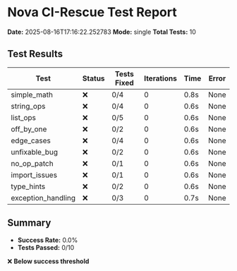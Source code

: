 # Nova CI-Rescue Test Report

**Date:** 2025-08-16T17:16:22.252783
**Mode:** single
**Total Tests:** 10

## Test Results

| Test | Status | Tests Fixed | Iterations | Time | Error |
|------|--------|-------------|------------|------|-------|
| simple_math | ❌ | 0/4 | 0 | 0.8s | None |
| string_ops | ❌ | 0/4 | 0 | 0.6s | None |
| list_ops | ❌ | 0/5 | 0 | 0.6s | None |
| off_by_one | ❌ | 0/2 | 0 | 0.6s | None |
| edge_cases | ❌ | 0/4 | 0 | 0.6s | None |
| unfixable_bug | ❌ | 0/2 | 0 | 0.6s | None |
| no_op_patch | ❌ | 0/1 | 0 | 0.6s | None |
| import_issues | ❌ | 0/1 | 0 | 0.6s | None |
| type_hints | ❌ | 0/2 | 0 | 0.6s | None |
| exception_handling | ❌ | 0/3 | 0 | 0.7s | None |

## Summary
- **Success Rate:** 0.0%
- **Tests Passed:** 0/10

❌ **Below success threshold**